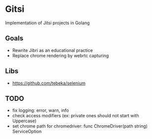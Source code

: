 # Gitsi
Implementation of Jitsi projects in Golang

## Goals
- Rewrite Jibri as an educational practice
- Replace chrome rendering by webrtc capturing

## Libs
- https://github.com/tebeka/selenium

## TODO
- fix logging: error, warn, info
- check access modifiers (ex: private ones should not start with Uppercase)
- set chrome path for chromedriver: func ChromeDriver(path string) ServiceOption